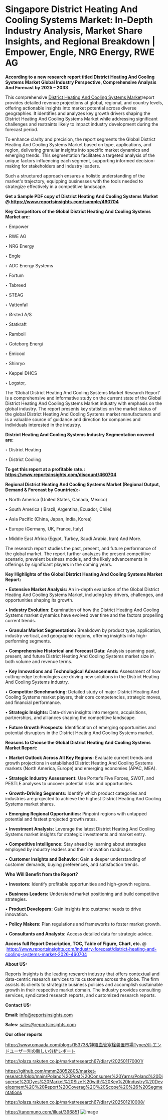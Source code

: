 # Singapore District Heating And Cooling Systems Market: In-Depth Industry Analysis, Market Share Insights, and Regional Breakdown | Empower, Engle, NRG Energy, RWE AG

<strong>According to a new research report titled District Heating And Cooling Systems Market Global Industry Perspective, Comprehensive Analysis And Forecast by 2025 – 2033</strong>

This comprehensive <a href=https://www.reportsinsights.com/sample/460704>District Heating And Cooling Systems Market</a>report provides detailed revenue projections at global, regional, and country levels, offering actionable insights into market potential across diverse geographies. It identifies and analyzes key growth drivers shaping the District Heating And Cooling Systems Market while addressing significant challenges and restraints likely to impact industry development during the forecast period.

To enhance clarity and precision, the report segments the Global District Heating And Cooling Systems Market based on type, applications, and region, delivering granular insights into specific market dynamics and emerging trends. This segmentation facilitates a targeted analysis of the unique factors influencing each segment, supporting informed decision-making for stakeholders and industry leaders.

Such a structured approach ensures a holistic understanding of the market's trajectory, equipping businesses with the tools needed to strategize effectively in a competitive landscape.

<strong>Get a Sample PDF copy of District Heating And Cooling Systems Market </strong><strong>@<a href=https://www.reportsinsights.com/sample/460704 style=color:#0000ff;> https://www.reportsinsights.com/sample/460704</a></strong></font>

<strong>Key Competitors of the Global District Heating And Cooling Systems Market are:</strong>

‣ Empower

‣ RWE AG

‣ NRG Energy

‣ Engle

‣ ADC Energy Systems

‣ Fortum

‣ Tabreed

‣ STEAG

‣ Vattenfall

‣ Ørsted A/S

‣ Statkraft

‣ Ramboll

‣ Goteborg Energi

‣ Emicool

‣ Shinryo

‣ Keppel DHCS

‣ Logstor,

The ‘Global District Heating And Cooling Systems Market Research Report’ is a comprehensive and informative study on the current state of the Global District Heating And Cooling Systems Market industry with emphasis on the global industry. The report presents key statistics on the market status of the global District Heating And Cooling Systems market manufacturers and is a valuable source of guidance and direction for companies and individuals interested in the industry.

<strong>District Heating And Cooling Systems Industry Segmentation covered are:</strong>

‣ District Heating

‣ District Cooling

<strong>To get this report at a profitable rate.: <a href=https://www.reportsinsights.com/discount/460704 style=color:#0000ff;>https://www.reportsinsights.com/discount/460704</a></strong></font>

<strong>Regional District Heating And Cooling Systems Market (Regional Output, Demand &amp; Forecast by Countries):-</strong>

• North America (United States, Canada, Mexico)

• South America ( Brazil, Argentina, Ecuador, Chile)

• Asia Pacific (China, Japan, India, Korea)

• Europe (Germany, UK, France, Italy)

• Middle East Africa (Egypt, Turkey, Saudi Arabia, Iran) And More.

The research report studies the past, present, and future performance of the global market. The report further analyzes the present competitive scenario, prevalent business models, and the likely advancements in offerings by significant players in the coming years.

<strong>Key Highlights of the Global District Heating And Cooling Systems Market Report:</strong>

• <strong>Extensive Market Analysis:</strong> An in-depth evaluation of the Global District Heating And Cooling Systems Market, including key drivers, challenges, and opportunities shaping its growth.

• <strong>Industry Evolution:</strong> Examination of how the District Heating And Cooling Systems market dynamics have evolved over time and the factors propelling current trends.

• <strong>Granular Market Segmentation:</strong> Breakdown by product type, application, industry vertical, and geographic regions, offering insights into high-performing segments.

• <strong>Comprehensive Historical and Forecast Data:</strong> Analysis spanning past, present, and future District Heating And Cooling Systems market size in both volume and revenue terms.

• <strong>Key Innovations and Technological Advancements:</strong> Assessment of how cutting-edge technologies are driving new solutions in the District Heating And Cooling Systems industry.

• <strong>Competitor Benchmarking:</strong> Detailed study of major District Heating And Cooling Systems market players, their core competencies, strategic moves, and financial performance.

• <strong>Strategic Insights:</strong> Data-driven insights into mergers, acquisitions, partnerships, and alliances shaping the competitive landscape.

• <strong>Future Growth Prospects:</strong> Identification of emerging opportunities and potential disruptors in the District Heating And Cooling Systems market.

<strong>Reasons to Choose the Global District Heating And Cooling Systems Market Report:</strong>

• <strong>Market Outlook Across All Key Regions:</strong> Evaluate current trends and growth projections in established District Heating And Cooling Systems markets (North America, Europe) and emerging economies (APAC, MEA).

• <strong>Strategic Industry Assessment:</strong> Use Porter’s Five Forces, SWOT, and PESTLE analyses to uncover potential risks and opportunities.

• <strong>Growth-Driving Segments:</strong> Identify which product categories and industries are projected to achieve the highest District Heating And Cooling Systems market shares.

• <strong>Emerging Regional Opportunities:</strong> Pinpoint regions with untapped potential and fastest projected growth rates.

• <strong>Investment Analysis:</strong> Leverage the latest District Heating And Cooling Systems market insights for strategic investments and market entry.

• <strong>Competitive Intelligence:</strong> Stay ahead by learning about strategies employed by industry leaders and their innovation roadmaps.

• <strong>Customer Insights and Behavior:</strong> Gain a deeper understanding of customer demands, buying preferences, and satisfaction trends.

<strong>Who Will Benefit from the Report?</strong>

• <strong>Investors:</strong> Identify profitable opportunities and high-growth regions.

• <strong>Business Leaders:</strong> Understand market positioning and build competitive strategies.

• <strong>Product Developers:</strong> Gain insights into customer needs to drive innovation.

• <strong>Policy Makers:</strong> Plan regulations and frameworks to foster market growth.

• <strong>Consultants and Analysts:</strong> Access detailed data for strategic advice.
</ul>
<strong>Access full Report Description, TOC, Table of Figure, Chart, etc. </strong>@  <a href=https://www.reportsinsights.com/industry-forecast/district-heating-and-cooling-systems-market-2026-460704 style=color:#0000ff;>https://www.reportsinsights.com/industry-forecast/district-heating-and-cooling-systems-market-2026-460704</a></font>

<strong><strong>About US</strong>:</strong>

Reports Insights is the leading research industry that offers contextual and data-centric research services to its customers across the globe. The firm assists its clients to strategize business policies and accomplish sustainable growth in their respective market domain. The industry provides consulting services, syndicated research reports, and customized research reports.

<strong>Contact US:</strong>

<p class=""""><b>Email:</b> <a href=mailto:info@reportsinsights.com>info@reportsinsights.com</a></p>
<p class=""""><b>Sales:</b> <a href=mailto:sales@reportsinsights.com>sales@reportsinsights.com</a></p>

<strong>Our other reports</strong>

<a href=https://www.omaada.com/blogs/153738/神経血管塞栓装置市場Types別-エンドユーザー別の新しい分析レポート>https://www.omaada.com/blogs/153738/神経血管塞栓装置市場Types別-エンドユーザー別の新しい分析レポート</a>

<a href=https://plaza.rakuten.co.jp/marketresearch67/diary/202501170001/>https://plaza.rakuten.co.jp/marketresearch67/diary/202501170001/</a>

<a href=https://github.com/mmm28052805/market-research/blob/main/Poland%20Post%20Consumer%20Yarns/Poland%20Disperse%20Dyes%20Market%20Size%20with%20Key%20Industry%20Development%2C%20Report%20Coverag%2C%20Scope%20%26%20Segmentations>https://github.com/mmm28052805/market-research/blob/main/Poland%20Post%20Consumer%20Yarns/Poland%20Disperse%20Dyes%20Market%20Size%20with%20Key%20Industry%20Development%2C%20Report%20Coverag%2C%20Scope%20%26%20Segmentations</a>

<a href=https://plaza.rakuten.co.jp/marketresearch67/diary/202501210008/>https://plaza.rakuten.co.jp/marketresearch67/diary/202501210008/</a>

<a href=https://tanomuno.com/illust/396851>https://tanomuno.com/illust/396851</a>
![image](https://github.com/user-attachments/assets/81ba0473-82b7-4176-b93e-94b51aac79d4)
